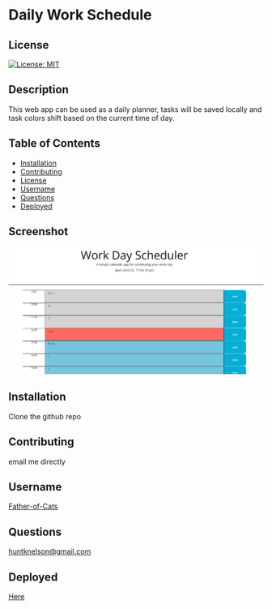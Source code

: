 # Daily Work Schedule
## License
[![License: MIT](https://img.shields.io/badge/License-MIT-yellow.svg)](https://opensource.org/licenses/MIT)
## Description
This web app can be used as a daily planner, tasks will be saved locally and task colors shift based on the current time of day.
## Table of Contents
* [Installation](#installation)
* [Contributing](#contributing)
* [License](#license)
* [Username](#username)
* [Questions](#questions)
* [Deployed](#deployed)
## Screenshot
![Screenshot](/assets/img/Dayscheduler.png)
## Installation
Clone the github repo
## Contributing
email me directly
## Username
[Father-of-Cats](https://www.github.com/Father-of-Cats)
## Questions
[huntknelson@gmail.com](huntknelson@gmail.com)
## Deployed
[Here](https://father-of-cats.github.io/Work-Day-Scheduler/)
